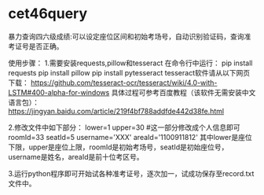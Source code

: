 # cet46query
暴力查询四六级成绩:可以设定座位区间和初始考场号，自动识别验证码，查询准考证号是否正确。

使用步骤：
1.需要安装requests,pillow和tesseract
在命令行中运行：
pip install requests
pip install pillow
pip install pytesseract
tesseract软件请从以下网页下载：
https://github.com/tesseract-ocr/tesseract/wiki/4.0-with-LSTM#400-alpha-for-windows
具体过程可参考百度教程（该软件无需安装中文语言包）：
https://jingyan.baidu.com/article/219f4bf788addfde442d38fe.html

2.修改文件中如下部分：
lower=1
upper=30
#这一部分修改成个人信息即可
roomId=33
seatId=5
username='XXX'
areaId='1100911812'
其中lower是座位下限，upper是座位上限，roomId是初始考场号，seatId是初始座位号，username是姓名，areaId是前十位考区号。

3.运行python程序即可开始试各种准考证号，逐次加一，试成功保存至record.txt文件中。
